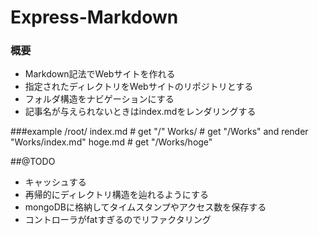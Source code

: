 # Express-Markdown
### 概要
* Markdown記法でWebサイトを作れる
* 指定されたディレクトリをWebサイトのリポジトリとする
* フォルダ構造をナビゲーションにする
* 記事名が与えられないときはindex.mdをレンダリングする

###example
    /root/ index.md # get "/"
           Works/    # get "/Works" and render "Works/index.md"
           			 hoge.md # get "/Works/hoge"

##@TODO
* キャッシュする
* 再帰的にディレクトリ構造を辿れるようにする
* mongoDBに格納してタイムスタンプやアクセス数を保存する
* コントローラがfatすぎるのでリファクタリング